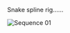 


Snake spline rig......







![Sequence 01](https://github.com/user-attachments/assets/661a7fbc-98d8-4883-a08a-f4882d9fe617)

